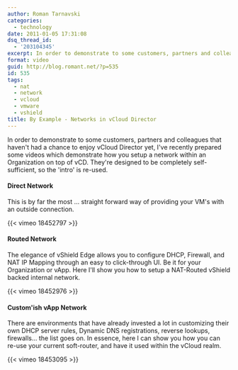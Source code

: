 ```yaml
---
author: Roman Tarnavski
categories:
  - technology
date: 2011-01-05 17:31:08
dsq_thread_id:
  - '203104345'
excerpt: In order to demonstrate to some customers, partners and colleagues that haven't had a chance to enjoy vCloud Director yet, I've recently prepared some videos which demonstrate how you go setup a network within vCD.
format: video
guid: http://blog.romant.net/?p=535
id: 535
tags:
  - nat
  - network
  - vcloud
  - vmware
  - vshield
title: By Example - Networks in vCloud Director
---
```


In order to demonstrate to some customers, partners and colleagues that haven't had a chance to enjoy vCloud Director yet, I've recently prepared some videos which demonstrate how you setup a network within an Organization on top of vCD. They're designed to be completely self-sufficient, so the 'intro' is re-used.

#### Direct Network

This is by far the most … straight forward way of providing your VM's with an outside connection.

{{< vimeo 18452797 >}}

#### Routed Network

The elegance of vShield Edge allows you to configure DHCP, Firewall, and NAT IP Mapping through an easy to click-through UI. Be it for your Organization or vApp. Here I'll show you how to setup a NAT-Routed vShield backed internal network.

{{< vimeo 18452976 >}}

#### Custom'ish vApp Network

There are environments that have already invested a lot in customizing their own DHCP server rules, Dynamic DNS registrations, reverse lookups, firewalls… the list goes on. In essence, here I can show you how you can re-use your current soft-router, and have it used within the vCloud realm.

{{< vimeo 18453095 >}}